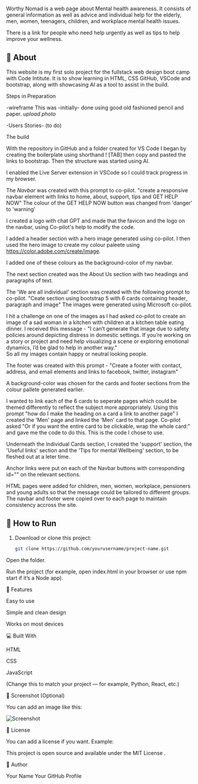 Worthy Nomad is a web page about Mental health awareness.
It consists of general information as well as advice and individual help for the elderly, men,  women, teenagers, children, and workplace mental health issues.

There is a link for people who need help urgently as well as tips to help improve your wellness.

## 📖 About

This website is my first solo project for the fullstack web design boot camp with Code Intitute.
It is to show learning in HTML, CSS GitHub, VSCode and bootstrap, along with showcasing AI as a tool to assist in the build.

Steps in Preparation

-wireframe
   This was -initially- done using good old fashioned pencil and paper.
   *upload photo*

-Users Stories- (to do)

The build

With the repository in GitHub and a folder created for VS Code I began by creating the boilerplate using shorthand ! [TAB] then copy and pasted the links to bootstrap.  Then the structure was started using AI.

I enabled the Live Server extension in VSCode so I could track progress in my browser.

The *Navbar* was created with this prompt to co-pilot. 
"create a responsive navbar element with links to home, about, support, tips and GET HELP NOW"
The colour of the GET HELP NOW button was changed from 'danger' to 'warning'

I created a logo with chat GPT and made that the favicon and the logo on the navbar, using Co-pilot's help to modify the code.

I added a header section with a hero image generated using co-pilot.  I then used the hero image to create my colour paleete using https://color.adobe.com/create/image.  

I added one of these colours as the background-color of my navbar.

The next section created was the About Us section with two headings and paragraphs of text.

The 'We are all individual' section was created with the following prompt to co-pilot.
"Ceate section using bootstrap 5 with 6 cards containing header, paragraph and image"
The images were generated using Microsoft co-pilot. 

I hit a challenge on one of the images as I had asked co-pilot to create an image of a sad woman in a kitchen with children at a kitchen table eating dinner. I received this message -
"I can’t generate that image due to safety policies around depicting distress in domestic settings. If you’re working on a story or project and need help visualizing a scene or exploring emotional dynamics, I’d be glad to help in another way."  
So all my images contain happy or neutral looking people.

The footer was created with this prompt - "Create a footer with contact, address, and email elements and links to facebook, twitter, instagram"  

A background-color was chosen for the cards and footer sections from the colour pallete generated earlier.

I wanted to link each of the 6 cards to seperate pages which could be themed differently to reflect the subject more appropriately.  Using this prompt "how do I make the heading on a card a link to another page" I created the 'Men' page and linked the 'Men' card to that page.
Co-pilot asked "Or if you want the entire card to be clickable, wrap the whole card:" and gave me the code to do this.  This is the code I chose to use.

Underneath the Individual Cards section, I created the 'support' section, the 'Useful links' section and the 'Tips for mental Wellbeing' section, to be fleshed out at a leter time.

Anchor links were put on each of the Navbar buttons with corresponding id="" on the relevant sections.

HTML pages were added for children, men, women, workplace, pensioners and young adults so that the message could be tailored to different groups.  The navbar and footer were copied over to each page to maintain consistency accross the site.































## 🚀 How to Run

1. Download or clone this project:
   ```bash
   git clone https://github.com/yourusername/project-name.git
Open the folder.

Run the project (for example, open index.html in your browser or use npm start if it’s a Node app).

🧩 Features

Easy to use

Simple and clean design

Works on most devices

💻 Built With

HTML

CSS

JavaScript

(Change this to match your project — for example, Python, React, etc.)

📸 Screenshot (Optional)

You can add an image like this:

![Screenshot](screenshot.png)

🪪 License

You can add a license if you want.
Example:

This project is open source and available under the MIT License
.

👋 Author

Your Name
Your GitHub Profile
